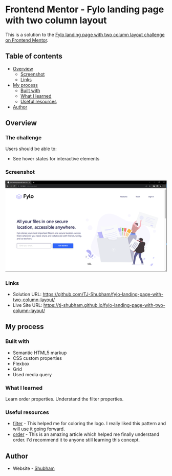 # Frontend Mentor - Fylo landing page with two column layout

This is a solution to the [Fylo landing page with two column layout challenge on Frontend Mentor](https://www.frontendmentor.io/challenges/fylo-landing-page-with-two-column-layout-5ca5ef041e82137ec91a50f5).

## Table of contents

- [Overview](#overview)
  - [Screenshot](#screenshot)
  - [Links](#links)
- [My process](#my-process)
  - [Built with](#built-with)
  - [What I learned](#what-i-learned)
  - [Useful resources](#useful-resources)
- [Author](#author)


## Overview

### The challenge

Users should be able to:

- See hover states for interactive elements

### Screenshot

![](./images/fylo-screenshot.png)


### Links

- Solution URL:  https://github.com/TJ-Shubham/fylo-landing-page-with-two-column-layout/
- Live Site URL: https://tj-shubham.github.io/fylo-landing-page-with-two-column-layout/

## My process

### Built with

- Semantic HTML5 markup
- CSS custom properties
- Flexbox
- Grid
- Used media query


### What I learned

Learn order properties. Understand the filter properties.


### Useful resources

- [filter](https://css-tricks.com/almanac/properties/f/filter/) - This helped me for coloring the logo. I really liked this pattern and will use it going forward.
- [order](https://css-tricks.com/almanac/properties/o/order/) - This is an amazing article which helped me finally understand order. I'd recommend it to anyone still learning this concept.


## Author

- Website - [Shubham](https://github.com/TJ-Shubham)
